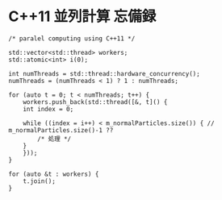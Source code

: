 # C++11 並列計算 忘備録

    /* paralel computing using C++11 */

    std::vector<std::thread> workers;
    std::atomic<int> i(0);

    int numThreads = std::thread::hardware_concurrency();
    numThreads = (numThreads < 1) ? 1 : numThreads;

    for (auto t = 0; t < numThreads; t++) {
    	workers.push_back(std::thread([&, t]() {
    	int index = 0;

    	while ((index = i++) < m_normalParticles.size()) { // m_normalParticles.size()-1 ??
    		/* 処理 */
    	}
    	}));
    }

    for (auto &t : workers) {
    	t.join();
    }
